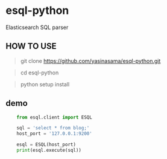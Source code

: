 # esql-python

Elasticsearch SQL parser

## HOW TO USE

> git clone https://github.com/yasinasama/esql-python.git

> cd esql-python

> python setup install


## demo

```python
	from esql.client import ESQL

	sql = 'select * from blog;'
	host_port = '127.0.0.1:9200'

	esql = ESQL(host_port)
	print(esql.execute(sql))
```

